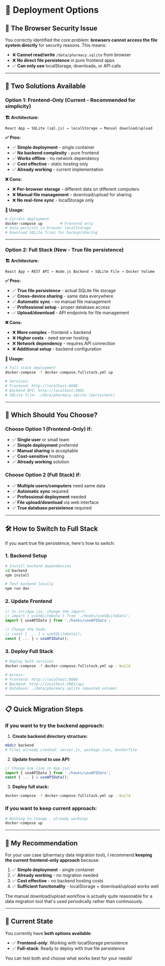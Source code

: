 # 🚀 Deployment Options

## 🚨 **The Browser Security Issue**

You correctly identified the core problem: **browsers cannot access the file system directly** for security reasons. This means:

- ❌ **Cannot read/write** `/data/pharmacy.sqlite` from browser
- ❌ **No direct file persistence** in pure frontend apps
- ✅ **Can only use** localStorage, downloads, or API calls

---

## 🎯 **Two Solutions Available**

### Option 1: **Frontend-Only** (Current - Recommended for simplicity)

**🏗️ Architecture:**
```
React App → SQLite (sql.js) → localStorage → Manual download/upload
```

**✅ Pros:**
- ✅ **Simple deployment** - single container
- ✅ **No backend complexity** - pure frontend
- ✅ **Works offline** - no network dependency
- ✅ **Cost effective** - static hosting only
- ✅ **Already working** - current implementation

**❌ Cons:**
- ❌ **Per-browser storage** - different data on different computers
- ❌ **Manual file management** - download/upload for sharing
- ❌ **No real-time sync** - localStorage only

**📂 Usage:**
```bash
# Current deployment
docker-compose up        # Frontend only
# Data persists in browser localStorage
# Download SQLite files for backup/sharing
```

---

### Option 2: **Full Stack** (New - True file persistence)

**🏗️ Architecture:**
```
React App → REST API → Node.js Backend → SQLite File → Docker Volume
```

**✅ Pros:**
- ✅ **True file persistence** - actual SQLite file storage
- ✅ **Cross-device sharing** - same data everywhere
- ✅ **Automatic sync** - no manual file management
- ✅ **Professional setup** - proper database access
- ✅ **Upload/download** - API endpoints for file management

**❌ Cons:**
- ❌ **More complex** - frontend + backend
- ❌ **Higher costs** - need server hosting
- ❌ **Network dependency** - requires API connection
- ❌ **Additional setup** - backend configuration

**📂 Usage:**
```bash
# Full stack deployment
docker-compose -f docker-compose.fullstack.yml up

# Services:
# Frontend: http://localhost:8080
# Backend API: http://localhost:3001
# SQLite file: ./data/pharmacy.sqlite (persistent)
```

---

## 🤔 **Which Should You Choose?**

### Choose **Option 1 (Frontend-Only)** if:
- ✅ **Single user** or small team
- ✅ **Simple deployment** preferred
- ✅ **Manual sharing** is acceptable
- ✅ **Cost-sensitive** hosting
- ✅ **Already working** solution

### Choose **Option 2 (Full Stack)** if:
- ✅ **Multiple users/computers** need same data
- ✅ **Automatic sync** required
- ✅ **Professional deployment** needed
- ✅ **File upload/download** via web interface
- ✅ **True database persistence** required

---

## 🛠️ **How to Switch to Full Stack**

If you want true file persistence, here's how to switch:

### 1. **Backend Setup**
```bash
# Install backend dependencies
cd backend
npm install

# Test backend locally
npm run dev
```

### 2. **Update Frontend**
```javascript
// In src/App.jsx, change the import:
// import { useSQLiteData } from './hooks/useSQLiteData';
import { useAPIData } from './hooks/useAPIData';

// Change the hook:
// const { ... } = useSQLiteData();
const { ... } = useAPIData();
```

### 3. **Deploy Full Stack**
```bash
# Deploy both services
docker-compose -f docker-compose.fullstack.yml up --build

# Access:
# Frontend: http://localhost:8080
# Backend: http://localhost:3001/api
# Database: ./data/pharmacy.sqlite (mounted volume)
```

---

## 📋 **Quick Migration Steps**

### If you want to try the backend approach:

1. **Create backend directory structure:**
```bash
mkdir backend
# Files already created: server.js, package.json, Dockerfile
```

2. **Update frontend to use API:**
```javascript
// Change one line in App.jsx:
import { useAPIData } from './hooks/useAPIData';
const { ... } = useAPIData();
```

3. **Deploy full stack:**
```bash
docker-compose -f docker-compose.fullstack.yml up --build
```

### If you want to keep current approach:
```bash
# Nothing to change - already working!
docker-compose up
```

---

## 🎯 **My Recommendation**

For your use case (pharmacy data migration tool), I recommend **keeping the current frontend-only approach** because:

1. ✅ **Simple deployment** - single container
2. ✅ **Already working** - no migration needed
3. ✅ **Cost effective** - no backend hosting costs
4. ✅ **Sufficient functionality** - localStorage + download/upload works well

The manual download/upload workflow is actually quite reasonable for a data migration tool that's used periodically rather than continuously.

---

## 🔄 **Current State**

You currently have **both options available**:
- ✅ **Frontend-only**: Working with localStorage persistence
- ✅ **Full-stack**: Ready to deploy with true file persistence

You can test both and choose what works best for your needs! 
